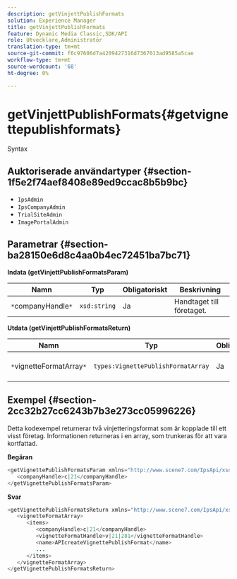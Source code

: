 ```yaml
---
description: getVinjettPublishFormats
solution: Experience Manager
title: getVinjettPublishFormats
feature: Dynamic Media Classic,SDK/API
role: Utvecklare,Administratör
translation-type: tm+mt
source-git-commit: f6c97606d7a4209427316d7367013ad9585a5cae
workflow-type: tm+mt
source-wordcount: '68'
ht-degree: 0%

---
```



# getVinjettPublishFormats{#getvignettepublishformats}

Syntax

## Auktoriserade användartyper {#section-1f5e2f74aef8408e89ed9ccac8b5b9bc}

* `IpsAdmin`
* `IpsCompanyAdmin`
* `TrialSiteAdmin`
* `ImagePortalAdmin`

## Parametrar {#section-ba28150e6d8c4aa0b4ec72451ba7bc71}

**Indata (getVinjettPublishFormatsParam)**

| Namn | Typ | Obligatoriskt | Beskrivning |
|---|---|---|---|
| `*`companyHandle`*` | `xsd:string` | Ja | Handtaget till företaget. |

**Utdata (getVinjettPublishFormatsReturn)**

| Namn | Typ | Obligatoriskt | Beskrivning |
|---|---|---|---|
| `*`vignetteFormatArray`*` | `types:VignettePublishFormatArray` | Ja | Array med publiceringsformat för vinjettering. |

## Exempel {#section-2cc32b27cc6243b7b3e273cc05996226}

Detta kodexempel returnerar två vinjetteringsformat som är kopplade till ett visst företag. Informationen returneras i en array, som trunkeras för att vara kortfattad.

**Begäran**

```java
<getVignettePublishFormatsParam xmlns="http://www.scene7.com/IpsApi/xsd/2008-01-15">
   <companyHandle>c|21</companyHandle>
</getVignettePublishFormatsParam>
```

**Svar**

```java
<getVignettePublishFormatsReturn xmlns="http://www.scene7.com/IpsApi/xsd/2008-01-15">
   <vignetteFormatArray>
      <items>
         <companyHandle>c|21</companyHandle>
         <vignetteFormatHandle>v|21|281</vignetteFormatHandle>
         <name>APIcreateVignettePublishFormat</name>
         ...
      </items>
   </vignetteFormatArray>
</getVignettePublishFormatsReturn>
```

